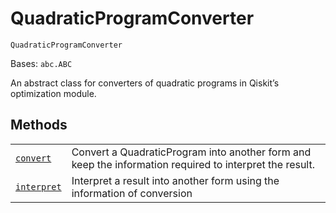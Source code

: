 # QuadraticProgramConverter

<span id="undefined" />

`QuadraticProgramConverter`

Bases: `abc.ABC`

An abstract class for converters of quadratic programs in Qiskit’s optimization module.

## Methods

|                                                                                                                                                                                                                           |                                                                                                         |
| ------------------------------------------------------------------------------------------------------------------------------------------------------------------------------------------------------------------------- | ------------------------------------------------------------------------------------------------------- |
| [`convert`](qiskit.optimization.converters.QuadraticProgramConverter.convert#qiskit.optimization.converters.QuadraticProgramConverter.convert "qiskit.optimization.converters.QuadraticProgramConverter.convert")         | Convert a QuadraticProgram into another form and keep the information required to interpret the result. |
| [`interpret`](qiskit.optimization.converters.QuadraticProgramConverter.interpret#qiskit.optimization.converters.QuadraticProgramConverter.interpret "qiskit.optimization.converters.QuadraticProgramConverter.interpret") | Interpret a result into another form using the information of conversion                                |
